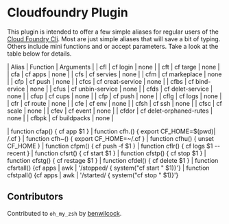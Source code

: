 # Cloudfoundry Plugin

This plugin is intended to offer a few simple aliases for regular users of the [Cloud Foundry Cli][1]. Most are just simple aliases that will save a bit of typing. Others include mini functions and or accept parameters. Take a look at the table below for details.

| Alias | Function | Arguments |
| cfl   | cf login                 | none |
| cft   | cf targe                 | none |
| cfa   | cf apps                  | none |
| cfs   | cf servies               | none |
| cfm   | cf markeplace            | none |
| cfp   | cf push                  | none |
| cfcs  | cf creat-service         | none |
| cfbs  | cf bind-ervice           | none |
| cfus  | cf unbin-service         | none |
| cfds  | cf delet-service         | none |
| cfup  | cf cups                  | none |
| cfp   | cf push                  | none |
| cflg  | cf logs                  | none |
| cfr   | cf route                 | none |
| cfe   | cf env                   | none |
| cfsh  | cf ssh                   | none |
| cfsc  | cf scale                 | none |
| cfev  | cf event                 | none |
| cfdor | cf delet-orphaned-rutes  | none |
| cfbpk | cf buildpacks            | none |
 
| function cfap() { cf app $1 }
| function cfh.() { export CF_HOME=$(pwd)| /.cf }
| function cfh~() { export CF_HOME=~/.cf }
| function cfhu() { unset CF_HOME }
| function cfpm() { cf push -f $1 }
| function cflr() { cf logs $1 --recent }
| function cfsrt() { cf start $1 }
| function cfstp() { cf stop $1 }
| function cfstg() { cf restage $1 }
| function cfdel() { cf delete $1 }
| function cfsrtall() {cf apps | awk | '/stopped/ { system("cf start " $1)}'}
| function cfstpall() {cf apps | awk | '/started/ { system("cf stop " $1)}'}

## Contributors

Contributed to `oh_my_zsh` by [benwilcock][2].  

[1]: https://docs.cloudfoundry.org/cf-cli/install-go-cli.html
[2]: https://github.com/benwilcock